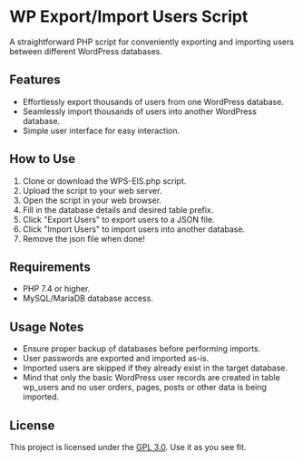 # WP Export/Import Users Script

A straightforward PHP script for conveniently exporting and importing users between different WordPress databases.

## Features

- Effortlessly export thousands of users from one WordPress database.
- Seamlessly import thousands of users into another WordPress database.
- Simple user interface for easy interaction.

## How to Use

1. Clone or download the WPS-EIS.php script.
2. Upload the script to your web server.
3. Open the script in your web browser.
4. Fill in the database details and desired table prefix.
5. Click "Export Users" to export users to a JSON file.
6. Click "Import Users" to import users into another database.
7. Remove the json file when done!

## Requirements

- PHP 7.4 or higher.
- MySQL/MariaDB database access.

## Usage Notes

- Ensure proper backup of databases before performing imports.
- User passwords are exported and imported as-is.
- Imported users are skipped if they already exist in the target database.
- Mind that only the basic WordPress user records are created in table wp_users and no user orders, pages, posts or other data is being imported.  

## License

This project is licensed under the [GPL 3.0](LICENSE). 
Use it as you see fit. 
